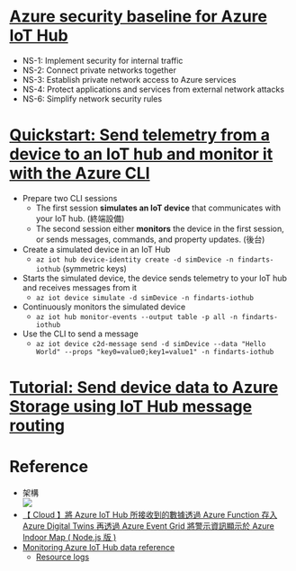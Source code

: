 # [Azure security baseline for Azure IoT Hub](https://docs.microsoft.com/en-us/security/benchmark/azure/baselines/iot-hub-security-baseline)
- NS-1: Implement security for internal traffic
- NS-2: Connect private networks together
- NS-3: Establish private network access to Azure services
- NS-4: Protect applications and services from external network attacks
- NS-6: Simplify network security rules

# [Quickstart: Send telemetry from a device to an IoT hub and monitor it with the Azure CLI](https://docs.microsoft.com/en-us/azure/iot-hub/quickstart-send-telemetry-cli)
- Prepare two CLI sessions
    - The first session **simulates an IoT device** that communicates with your IoT hub. (終端設備)
    - The second session either **monitors** the device in the first session, or sends messages, commands, and property updates. (後台)
- Create a simulated device in an IoT Hub
    - `az iot hub device-identity create -d simDevice -n findarts-iothub` (symmetric keys)
- Starts the simulated device, the device sends telemetry to your IoT hub and receives messages from it
    - `az iot device simulate -d simDevice -n findarts-iothub`
- Continuously monitors the simulated device
    - `az iot hub monitor-events --output table -p all -n findarts-iothub`
- Use the CLI to send a message
    - `az iot device c2d-message send -d simDevice --data "Hello World" --props "key0=value0;key1=value1" -n findarts-iothub`

# [Tutorial: Send device data to Azure Storage using IoT Hub message routing](https://docs.microsoft.com/en-us/azure/iot-hub/tutorial-routing?tabs=portal)

# Reference
- 架構
    <br><img src="https://cdn.plainconcepts.com/wp-content/uploads/2020/09/router-azf-1.png">
- [【 Cloud 】將 Azure IoT Hub 所接收到的數據透過 Azure Function 存入 Azure Digital Twins 再透過 Azure Event Grid 將警示資訊顯示於 Azure Indoor Map ( Node.js 版 )](https://learningsky.io/use-azure-iot-hub-azure-function-azure-event-grid-azure-digital-twins-to-update-an-azure-map-indoor-map-nodejs/)
- [Monitoring Azure IoT Hub data reference](https://learn.microsoft.com/en-us/azure/iot-hub/monitor-iot-hub-reference#connections)
    - [Resource logs](https://learn.microsoft.com/en-us/azure/iot-hub/monitor-iot-hub-reference#resource-logs)